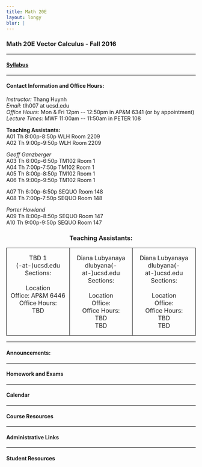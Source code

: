 ```yaml
---
title: Math 20E
layout: longy
blur: |
---
```

### Math 20E Vector Calculus - Fall 2016  

---

#### [Syllabus][math20eSyl]

[math20eSyl]:http://thanghuynh.org/teaching/math20e_syllabus.pdf

---  

#### Contact Information and Office Hours:  

*Instructor:* Thang Huynh  
*Email:* tlh007 at ucsd.edu  
*Office Hours:* Mon & Fri 12pm -- 12:50pm in AP&M 6341 (or by appointment)  
*Lecture Times:* MWF 11:00am -- 11:50am in PETER 108

**Teaching Assistants:**   
A01	Th	8:00p-8:50p	WLH	Room 2209  
A02	Th	9:00p-9:50p	WLH	Room 2209  

*Geoff Ganzberger*  
A03	Th	6:00p-6:50p	TM102	Room 1  
A04	Th	7:00p-7:50p	TM102	Room 1  
A05	Th	8:00p-8:50p	TM102	Room 1  
A06	Th	9:00p-9:50p	TM102	Room 1  

A07	Th	6:00p-6:50p	SEQUO	Room 148  
A08	Th	7:00p-7:50p	SEQUO	Room 148  

*Porter Howland*  
A09	Th	8:00p-8:50p	SEQUO	Room 147  
A10	Th	9:00p-9:50p	SEQUO	Room 147  

<center>
<h3>
Teaching Assistants:
</h3>

<table border="1" cellspacing="0" cellpadding="0" style="border-collapse:collapse;
 border:none;mso-border-alt:solid windowtext .5pt;mso-padding-alt:0in 5.4pt 0in 5.4pt">
 <tbody><tr>
  <td width="197" valign="top" style="width:2.5in;border:solid windowtext .5pt;
  padding:0in 5.4pt 0in 5.4pt">
  <p class="MsoNormal" align="center" style="text-align:center">TBD 1<br>(-at-)ucsd.edu<br> Sections:  <br><br>Location	 <br>Office: AP&amp;M 6446  <br>Office Hours:<br> TBD </p>
  </td>
    <td width="197" valign="top" style="width:2.5in;border:solid windowtext .5pt;
  padding:0in 5.4pt 0in 5.4pt">
  <p class="MsoNormal" align="center" style="text-align:center">Diana  Lubyanaya<br>dlubyana(-at-)ucsd.edu<br> Sections: <br> <br>Location  <br>Office: <br>Office Hours: <br>  TBD <br> TBD</p>
  </td>
  <td width="197" valign="top" style="width:2.5in;border:solid windowtext .5pt;
  padding:0in 5.4pt 0in 5.4pt">
  <p class="MsoNormal" align="center" style="text-align:center">Diana  Lubyanaya<br>dlubyana(-at-)ucsd.edu<br> Sections: <br> <br>Location  <br>Office: <br>Office Hours: <br>  TBD <br> TBD</p>
  </td>


 </tr>
</tbody></table>


</center>



--- 

#### Announcements:


---

#### Homework and Exams

---

#### Calendar

---  

#### Course Resources

---  

#### Administrative Links

---

#### Student Resources










